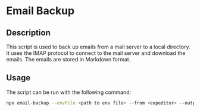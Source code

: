# Email Backup

## Description

This script is used to back up emails from a mail server to a local directory.
It uses the IMAP protocol to connect to the mail server and download the emails. The emails are stored in Markdown
format.

## Usage

The script can be run with the following command:

```bash
npx email-backup --envFile <path to env file> --from <expeditor> --output <output directory>
```